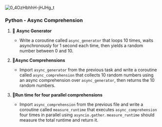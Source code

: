 ![0_4OzHbhhH-jHJHg_t](https://github.com/chloe0524/holbertonschool-web_back_end/assets/127857895/536fa87f-cdc1-47fb-bd16-81f8fb54ed80)

### Python - Async Comprehension

1. :round_pushpin: **Async Generator**
   - Write a coroutine called `async_generator` that loops 10 times, waits asynchronously for 1 second each time, then yields a random number between 0 and 10.

2. :round_pushpin:**Async Comprehensions**
   - Import `async_generator` from the previous task and write a coroutine called `async_comprehension` that collects 10 random numbers using an async comprehension over `async_generator`, then returns the 10 random numbers.

3. :round_pushpin:**Run time for four parallel comprehensions**
   - Import `async_comprehension` from the previous file and write a coroutine called `measure_runtime` that executes `async_comprehension` four times in parallel using `asyncio.gather`. `measure_runtime` should measure the total runtime and return it.
